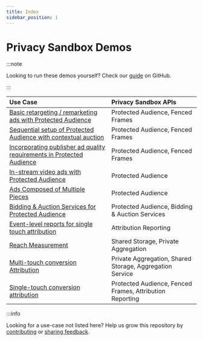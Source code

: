 ```yaml
---
title: Index
sidebar_position: 1
---
```


# Privacy Sandbox Demos

:::note

Looking to run these demos yourself? Check our [guide](https://github.com/privacysandbox/privacy-sandbox-demos/blob/main/README.md) on GitHub.

:::

| Use Case                                                                                                   | Privacy Sandbox APIs                                     |
| :--------------------------------------------------------------------------------------------------------- | :------------------------------------------------------- |
| [Basic retargeting / remarketing ads with Protected Audience](demos/retargeting-remarketing.md)            | Protected Audience, Fenced Frames                        |
| [Sequential setup of Protected Audience with contextual auction](demos/sequential-auction-setup.md)        | Protected Audience, Fenced Frames                        |
| [Incorporating publisher ad quality requirements in Protected Audience](demos/publisher-ad-quality-req.md) | Protected Audience, Fenced Frames                        |
| [In-stream video ads with Protected Audience](demos/instream-video-ad.md)                                  | Protected Audience                                       |
| [Ads Composed of Multiple Pieces](demos/multi-piece-ad.md)                                                 | Protected Audience                                       |
| [Bidding & Auction Services for Protected Audience](demos/bidding-and-auction.md)                          | Protected Audience, Bidding & Auction Services           |
| [Event-level reports for single touch attribution](demos/single-touch-event-level-report.md)               | Attribution Reporting                                    |
| [Reach Measurement](demos/reach-measurement-with-shared-storage.md)                                        | Shared Storage, Private Aggregation                      |
| [Multi-touch conversion Attribution](demos/multi-touch-conversion-attribution.md)                          | Private Aggregation, Shared Storage, Aggregation Service |
| [Single-touch conversion attribution](demos/single-touch-conversion-attribution.md)                        | Protected Audience, Fenced Frames, Attribution Reporting |

:::info

Looking for a use-case not listed here? Help us grow this repository by
[contributing](https://github.com/privacysandbox/privacy-sandbox-demos/blob/main/CONTRIBUTING.md) or
[sharing feedback](https://github.com/privacysandbox/privacy-sandbox-demos/issues).
